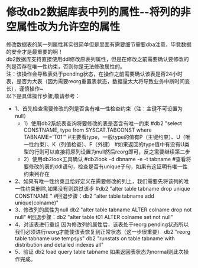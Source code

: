 # 修改db2数据库表中列的属性--将列的非空属性改为允许空的属性
修改数据表的某一列属性其实很简单但是里面有需要细节需要dba注意，毕竟数据的安全才是最重要的啊！  
db2数据库支持直接使用ddl修改原表列属性，但是在修改之前需要确认要修改的列是否存在唯一性约束，否则你是无法修改属性的。  
注：该操作会导致表处于pending状态，在操作之前需要确认该表是否24小时表，是否为大表（因为需要reorg重置表状态，数据量太大将导致业务中断时间变长），谨慎操作~  
以下是具体操作步骤,敬请参考：  
- 1、首先检查需要修改的列是否含有唯一性检查约束（注：主键不可设置为null）
    - 1）使用db2系统表查询将要修改的表是否含有唯一约束
    #db2 "select CONSTNAME, type  from SYSCAT.TABCONST  where TABNAME='T01'"
    #主要看type，一般type的值有P（主键约束）、U（唯一性约束）、K（列值检查）、F（外键）
    #如果返回的type值中有没有U类型的行则可以直接将原列设置为null然后reorg即可，反之需要继续第二步
    - 2）使用db2look工具确认
    #db2look -d dbname -e -t tabname
    #查看将要修改的表的ddl语句，检查是否有unique子句，如果有这证明有唯一性约束列存在
- 2、如果有唯一性约束且恰好定义在需要修改的列上，我们需要先将该列的唯一性约束删除,如果没有则跳过该步
   #db2 "alter table tabname drop unique CONSTNAME "
   #回退步骤：db2 "alter table tabname add unique(colname)"
- 3、修改列的属性为null
db2 "alter table tabname ALTER colname drop not null"
\#回退步骤：db2 "alter table t01 ALTER colname set not null"
- 4、对该表进行重组
因为修改列的属性后，该表处于reorg pending状态所以我们必须进行reorg才能使该表恢复到正常状态（这一步很重要）
db2 "reorg table tabname use tempsys"
db2 "runstats on table tabname with distribution and detailed indexes all"
- 5、验证
db2 load query table tabname
如果返回表状态为normal则此次操作完成。
